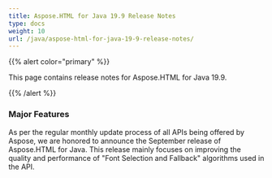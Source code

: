```yaml
---
title: Aspose.HTML for Java 19.9 Release Notes
type: docs
weight: 10
url: /java/aspose-html-for-java-19-9-release-notes/
---
```


{{% alert color="primary" %}} 

This page contains release notes for Aspose.HTML for Java 19.9.

{{% /alert %}} 
### **Major Features** 
As per the regular monthly update process of all APIs being offered by Aspose, we are honored to announce the September release of Aspose.HTML for Java. This release mainly focuses on improving the quality and performance of "Font Selection and Fallback" algorithms used in the API.
